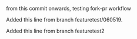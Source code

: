 from this commit onwards, testing fork-pr workflow

Added this line from branch featuretest/060519.

Added this line from branch featuretest2
